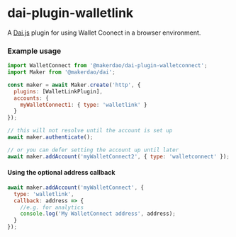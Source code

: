 # dai-plugin-walletlink

A [Dai.js][daijs] plugin for using Wallet Coonect in a browser environment.

### Example usage

```js
import WalletConnect from '@makerdao/dai-plugin-walletconnect';
import Maker from '@makerdao/dai';

const maker = await Maker.create('http', {
  plugins: [WalletLinkPlugin],
  accounts: {
    myWalletConnect1: { type: 'walletlink' }
  }
});

// this will not resolve until the account is set up
await maker.authenticate();

// or you can defer setting the account up until later
await maker.addAccount('myWalletConnect2', { type: 'walletconnect' });
```

#### Using the optional address callback

```js
await maker.addAccount('myWalletConnect', {
  type: 'walletlink',
  callback: address => {
    //e.g. for analytics
    console.log('My WalletConnect address', address);
  }
});
```

[daijs]: https://github.com/makerdao/dai.js
